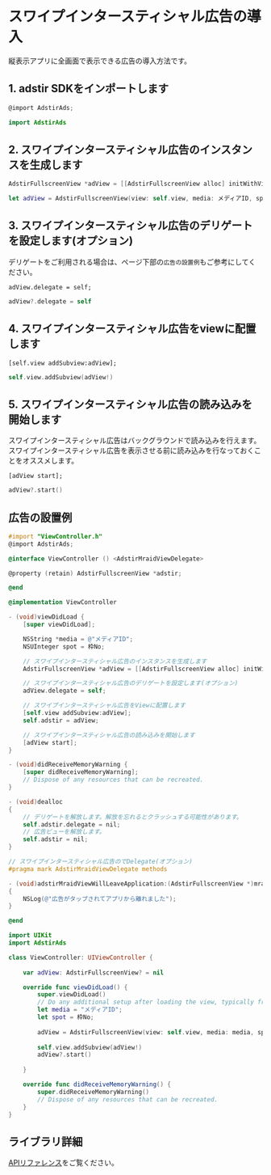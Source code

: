 # スワイプインタースティシャル広告の導入

縦表示アプリに全画面で表示できる広告の導入方法です。

## 1. adstir SDKをインポートします

```Objective-c tab=
@import AdstirAds;
```

```swift tab=
import AdstirAds
```

## 2. スワイプインタースティシャル広告のインスタンスを生成します

```Objective-c tab=
AdstirFullscreenView *adView = [[AdstirFullscreenView alloc] initWithView:self.view media:@"メディアID" spot:枠No];
```

```swift tab=
let adView = AdstirFullscreenView(view: self.view, media: メディアID, spot: 枠No)
```

## 3. スワイプインタースティシャル広告のデリゲートを設定します(オプション)

デリゲートをご利用される場合は、ページ下部の`広告の設置例`もご参考にしてください。

```Objectiv-c tab=
adView.delegate = self;
```

```swift tab=
adView?.delegate = self
```

## 4. スワイプインタースティシャル広告をviewに配置します

```Objectiv-c tab=
[self.view addSubview:adView];
```

```swift tab=
self.view.addSubview(adView!)
```

## 5. スワイプインタースティシャル広告の読み込みを開始します

スワイプインタースティシャル広告はバックグラウンドで読み込みを行えます。
スワイプインタースティシャル広告を表示させる前に読み込みを行なっておくことをオススメします。

```Objectiv-c tab=
[adView start];
```

```swift tab=
adView?.start()
```

## 広告の設置例

```Objective-c tab=
#import "ViewController.h"
@import AdstirAds;

@interface ViewController () <AdstirMraidViewDelegate>

@property (retain) AdstirFullscreenView *adstir;

@end

@implementation ViewController

- (void)viewDidLoad {
    [super viewDidLoad];

    NSString *media = @"メディアID";
    NSUInteger spot = 枠No;

    // スワイプインタースティシャル広告のインスタンスを生成します
    AdstirFullscreenView *adView = [[AdstirFullscreenView alloc] initWithView:self.view media:media spot:spot];

    // スワイプインタースティシャル広告のデリゲートを設定します(オプション)
    adView.delegate = self;

    // スワイプインタースティシャル広告をViewに配置します
    [self.view addSubview:adView];
    self.adstir = adView;

    // スワイプインタースティシャル広告の読み込みを開始します
    [adView start];
}

- (void)didReceiveMemoryWarning {
    [super didReceiveMemoryWarning];
    // Dispose of any resources that can be recreated.
}

- (void)dealloc
{
    // デリゲートを解放します。解放を忘れるとクラッシュする可能性があります。
    self.adstir.delegate = nil;
    // 広告ビューを解放します。
    self.adstir = nil;
}

// スワイプインタースティシャル広告のでDelegate(オプション)
#pragma mark AdstirMraidViewDelegate methods

- (void)adstirMraidViewWillLeaveApplication:(AdstirFullscreenView *)mraidView
{
    NSLog(@"広告がタップされてアプリから離れました");
}

@end
```

```swift tab=
import UIKit
import AdstirAds

class ViewController: UIViewController {
    
    var adView: AdstirFullscreenView? = nil

    override func viewDidLoad() {
        super.viewDidLoad()
        // Do any additional setup after loading the view, typically from a nib.
        let media = "メディアID";
        let spot = 枠No;
        
        adView = AdstirFullscreenView(view: self.view, media: media, spot: UInt(spot))
        
        self.view.addSubview(adView!)
        adView?.start()
        
    }

    override func didReceiveMemoryWarning() {
        super.didReceiveMemoryWarning()
        // Dispose of any resources that can be recreated.
    }
}
```

## ライブラリ詳細

[APIリファレンス](../api/index.md#スワイプインタースティシャル広告)をご覧ください。